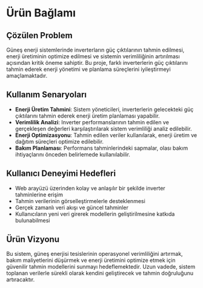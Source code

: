 # Ürün Bağlamı

## Çözülen Problem
Güneş enerji sistemlerinde inverterların güç çıktılarının tahmin edilmesi, enerji üretiminin optimize edilmesi ve sistemin verimliliğinin artırılması açısından kritik öneme sahiptir. Bu proje, farklı inverterlerin güç çıktılarını tahmin ederek enerji yönetimi ve planlama süreçlerini iyileştirmeyi amaçlamaktadır.

## Kullanım Senaryoları
- **Enerji Üretim Tahmini**: Sistem yöneticileri, inverterlerin gelecekteki güç çıktılarını tahmin ederek enerji üretim planlaması yapabilir.
- **Verimlilik Analizi**: Inverter performanslarının tahmin edilen ve gerçekleşen değerleri karşılaştırılarak sistem verimliliği analiz edilebilir.
- **Enerji Optimizasyonu**: Tahmin edilen veriler kullanılarak, enerji üretim ve dağıtım süreçleri optimize edilebilir.
- **Bakım Planlaması**: Performans tahminlerindeki sapmalar, olası bakım ihtiyaçlarını önceden belirlemede kullanılabilir.

## Kullanıcı Deneyimi Hedefleri
- Web arayüzü üzerinden kolay ve anlaşılır bir şekilde inverter tahminlerine erişim
- Tahmin verilerinin görselleştirmelerle desteklenmesi
- Gerçek zamanlı veri akışı ve güncel tahminler
- Kullanıcıların yeni veri girerek modellerin geliştirilmesine katkıda bulunabilmesi

## Ürün Vizyonu
Bu sistem, güneş enerjisi tesislerinin operasyonel verimliliğini artırmak, bakım maliyetlerini düşürmek ve enerji üretimini optimize etmek için güvenilir tahmin modellerini sunmayı hedeflemektedir. Uzun vadede, sistem toplanan verilerle sürekli olarak kendini geliştirecek ve tahmin doğruluğunu artıracaktır. 